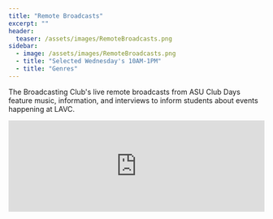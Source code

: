 ```yaml
---
title: "Remote Broadcasts"
excerpt: ""
header:
  teaser: /assets/images/RemoteBroadcasts.png
sidebar:
  - image: /assets/images/RemoteBroadcasts.png
  - title: "Selected Wednesday's 10AM-1PM"
  - title: "Genres"
---
```


The Broadcasting Club's live remote broadcasts from ASU Club Days feature music, information, and interviews to inform students about events happening at LAVC.

<iframe width="100%" height="180" src="https://www.mixcloud.com/widget/iframe/?hide_cover=1&feed=%2FKVCMlive%2Fplaylists%2Fremote-broadcasts%2F" frameborder="0" ></iframe>
